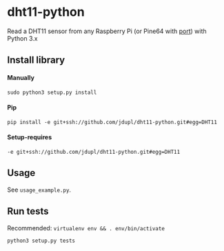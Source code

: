 # dht11-python
Read a DHT11 sensor from any Raspberry Pi (or Pine64 with [port](https://github.com/swkim01/RPi.GPIO-PineA64)) with Python 3.x


## Install library

#### Manually

`sudo python3 setup.py install`

#### Pip

`pip install -e git+ssh://github.com/jdupl/dht11-python.git#egg=DHT11`

#### Setup-requires

`-e git+ssh://github.com/jdupl/dht11-python.git#egg=DHT11`


## Usage
See `usage_example.py`.


## Run tests

Recommended: `virtualenv env && . env/bin/activate`

`python3 setup.py tests`
